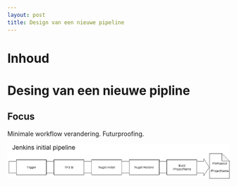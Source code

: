 ```yaml
---
layout: post
title: Design van een nieuwe pipeline
---
```



# Inhoud



# Desing van een nieuwe pipline

## Focus
Minimale workflow verandering.
Futurproofing.



![Initeele pipline diagram](/assets/initialpipelinediagram.png)
